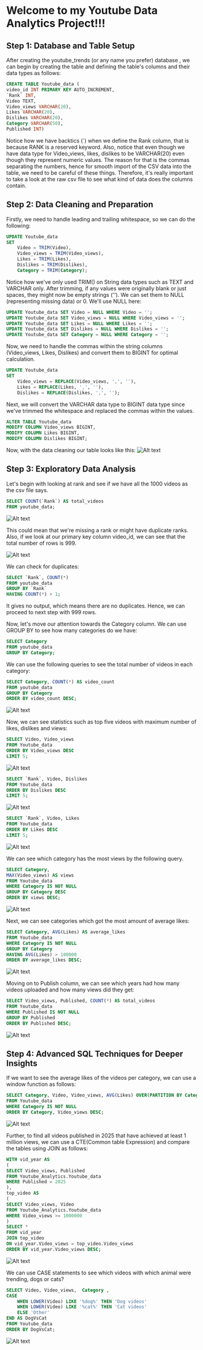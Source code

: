 # Welcome to my Youtube Data Analytics Project!!!

## Step 1: Database and Table Setup
After creating the youtube_trends (or any name you prefer) database , we can begin by creating the table and defining the table's columns and their data types as follows: 
```sql
CREATE TABLE Youtube_data (
video_id INT PRIMARY KEY AUTO_INCREMENT,
`Rank` INT,
Video TEXT, 
Video_views VARCHAR(20),
Likes VARCHAR(20),
Dislikes VARCHAR(20), 
Category VARCHAR(50), 
Published INT)
```
Notice how we have backtics (`) when we define the Rank column, that is because RANK is a reserved keyword. Also, notice that even though we have data type for Video_views, likes, dislikes to be VARCHAR(20) even though they represent numeric values. The reason for that is the commas separating the numbers, hence for smooth import of the CSV data into the table, we need to be careful of these things. Therefore, it's really important to take a look at the raw csv file to see what kind of data does the columns contain.

## Step 2: Data Cleaning and Preparation
Firstly, we need to handle leading and trailing whitespace, so we can do the following:
```sql
UPDATE Youtube_data
SET 
    Video = TRIM(Video),
    Video_views = TRIM(Video_views),
    Likes = TRIM(Likes),
    Dislikes = TRIM(Dislikes),
    Category = TRIM(Category);
```
Notice how we've only used TRIM() on String data types such as TEXT and VARCHAR only.
After trimming, if any values were originally blank or just spaces, they might now be empty strings (''). We can set them to NULL (representing missing data) or 0. We'll use NULL here:
```sql
UPDATE Youtube_data SET Video = NULL WHERE Video = '';
UPDATE Youtube_data SET Video_views = NULL WHERE Video_views = '';
UPDATE Youtube_data SET Likes = NULL WHERE Likes = '';
UPDATE Youtube_data SET Dislikes = NULL WHERE Dislikes = '';
UPDATE Youtube_data SET Category = NULL WHERE Category = '';
```
Now, we need to handle the commas within the string columns (Video_views, Likes, Dislikes) and convert them to BIGINT for optimal calculation.
```sql
UPDATE Youtube_data
SET
    Video_views = REPLACE(Video_views, ',', ''),
    Likes = REPLACE(Likes, ',', ''),
    Dislikes = REPLACE(Dislikes, ',', '');
```
Next, we will convert the VARCHAR data type to BIGINT data type since we've trimmed the whitespace and replaced the commas within the values.
```sql
ALTER TABLE Youtube_data
MODIFY COLUMN Video_views BIGINT,
MODIFY COLUMN Likes BIGINT,
MODIFY COLUMN Dislikes BIGINT;
```
Now, with the data cleaning our table looks like this:
![Alt text](Step-2.png)

## Step 3: Exploratory Data Analysis 
Let's begin with looking at rank and see if we have all the 1000 videos as the csv file says.
```sql
SELECT COUNT(`Rank`) AS total_videos 
FROM youtube_data;
```
![Alt text](count_rank.png)

This could mean that we're missing a rank or might have duplicate ranks. Also, if we look at our primary key column video_id, we can see that the total number of rows is 999. 

![Alt text](count_rank_2.png)

We can check for duplicates:
```sql
SELECT `Rank`, COUNT(*)
FROM youtube_data
GROUP BY `Rank`
HAVING COUNT(*) > 1;
```
It gives no output, which means there are no duplicates. Hence, we can proceed to next step with 999 rows.

Now, let's move our attention towards the Category column. We can use GROUP BY to see how many categories do we have:
```sql
SELECT Category 
FROM youtube_data 
GROUP BY Category;
```
We can use the following queries to see the total number of videos in each category:
```sql
SELECT Category, COUNT(*) AS video_count
FROM youtube_data
GROUP BY Category
ORDER BY video_count DESC;
```
![Alt text](category_res.png)

Now, we can see statistics such as top five videos with maximum number of likes, dislikes and views:
```sql
SELECT Video, Video_views
FROM Youtube_data
ORDER BY Video_views DESC 
LIMIT 5;
```
![Alt text](views.png)
```sql
SELECT `Rank`, Video, Dislikes
FROM Youtube_data
ORDER BY Dislikes DESC 
LIMIT 5;
```
![Alt text](dislikes.png)
```sql
SELECT `Rank`, Video, Likes
FROM Youtube_data
ORDER BY Likes DESC 
LIMIT 5;
```
![Alt text](likes.png)

We can see which category has the most views by the following query. 
```sql
SELECT Category, 
MAX(Video_views) AS views
FROM Youtube_data
WHERE Category IS NOT NULL
GROUP BY Category DESC
ORDER BY views DESC;
```
![Alt text](cat_views.png)

Next, we can see categories which got the most amount of average likes:
```sql
SELECT Category, AVG(Likes) AS average_likes
FROM Youtube_data
WHERE Category IS NOT NULL
GROUP BY Category
HAVING AVG(Likes) > 100000
ORDER BY average_likes DESC;
```
![Alt text](cat_likes.png)

Moving on to Publish column, we can see which years had how many videos uploaded and how many views did they get:
```sql
SELECT Video_views, Published, COUNT(*) AS total_videos
FROM Youtube_data
WHERE Published IS NOT NULL
GROUP BY Published
ORDER BY Published DESC;
```
![Alt text](publish.png)

## Step 4: Advanced SQL Techniques for Deeper Insights
If we want to see the average likes of the videos per category, we can use a window function as follows:
```sql
SELECT Category, Video, Video_views, AVG(Likes) OVER(PARTITION BY Category ) AS avg_likes
FROM Youtube_data
WHERE Category IS NOT NULL
ORDER BY Category, Video_views DESC;
```
![Alt text](Window_function.png)

Further, to find all videos published in 2025 that have achieved at least 1 million views, we can use a CTE(Common table Expression) and compare the tables using JOIN as follows:
```sql
WITH vid_year AS
(
SELECT Video_views, Published
FROM Youtube_Analytics.Youtube_data
WHERE Published = 2025
),
top_video AS 
(
SELECT Video_views, Video
FROM Youtube_Analytics.Youtube_data
WHERE Video_views >= 1000000
)
SELECT * 
FROM vid_year
JOIN top_video 
ON vid_year.Video_views = top_video.Video_views
ORDER BY vid_year.Video_views DESC;
```
![Alt text](CTE.png)

We can use CASE statements to see which videos with which animal were trending, dogs or cats?
```sql
SELECT Video, Video_views,  Category ,
CASE
	WHEN LOWER(Video) LIKE '%dog%' THEN 'Dog videos'
    WHEN LOWER(Video) LIKE '%cat%' THEN 'Cat videos'
    ELSE 'Other'
END AS DogVsCat 
FROM Youtube_data
ORDER BY DogVsCat;
```
![Alt text](case.png)


